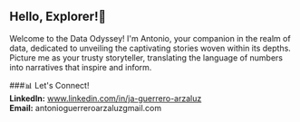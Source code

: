 ## Hello, Explorer!👋
Welcome to the Data Odyssey!
I'm Antonio, your companion in the realm of data, dedicated to unveiling the captivating stories woven within its depths. 
<br>
Picture me as your trusty storyteller, translating the language of numbers into narratives that inspire and inform.

###📊 Let's Connect!
<br>
**LinkedIn:** www.linkedin.com/in/ja-guerrero-arzaluz
<br>
**Email:** antonioguerreroarzaluzgmail.com
<!--
**arza1uz/arza1uz** is a ✨ _special_ ✨ repository because its `README.md` (this file) appears on your GitHub profile.

Here are some ideas to get you started:

- 🔭 I’m currently working on ...
- 🌱 I’m currently learning ...
- 👯 I’m looking to collaborate on ...
- 🤔 I’m looking for help with ...
- 💬 Ask me about ...
- 📫 How to reach me: ...
- 😄 Pronouns: ...
- ⚡ Fun fact: ...
-->
